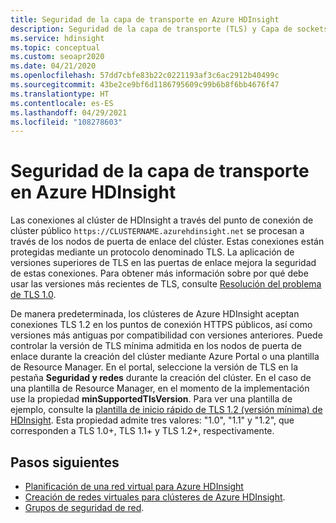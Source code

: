 ```yaml
---
title: Seguridad de la capa de transporte en Azure HDInsight
description: Seguridad de la capa de transporte (TLS) y Capa de sockets seguros (SSL) son protocolos criptográficos que proporcionan la seguridad de las comunicaciones a través de una red de equipos.
ms.service: hdinsight
ms.topic: conceptual
ms.custom: seoapr2020
ms.date: 04/21/2020
ms.openlocfilehash: 57dd7cbfe83b22c0221193af3c6ac2912b40499c
ms.sourcegitcommit: 43be2ce9bf6d1186795609c99b6b8f6bb4676f47
ms.translationtype: HT
ms.contentlocale: es-ES
ms.lasthandoff: 04/29/2021
ms.locfileid: "108278603"
---
```

# <a name="transport-layer-security-in-azure-hdinsight"></a>Seguridad de la capa de transporte en Azure HDInsight

Las conexiones al clúster de HDInsight a través del punto de conexión de clúster público `https://CLUSTERNAME.azurehdinsight.net` se procesan a través de los nodos de puerta de enlace del clúster. Estas conexiones están protegidas mediante un protocolo denominado TLS. La aplicación de versiones superiores de TLS en las puertas de enlace mejora la seguridad de estas conexiones. Para obtener más información sobre por qué debe usar las versiones más recientes de TLS, consulte [Resolución del problema de TLS 1.0](/security/solving-tls1-problem).

De manera predeterminada, los clústeres de Azure HDInsight aceptan conexiones TLS 1.2 en los puntos de conexión HTTPS públicos, así como versiones más antiguas por compatibilidad con versiones anteriores. Puede controlar la versión de TLS mínima admitida en los nodos de puerta de enlace durante la creación del clúster mediante Azure Portal o una plantilla de Resource Manager. En el portal, seleccione la versión de TLS en la pestaña **Seguridad y redes** durante la creación del clúster. En el caso de una plantilla de Resource Manager, en el momento de la implementación use la propiedad **minSupportedTlsVersion**. Para ver una plantilla de ejemplo, consulte la [plantilla de inicio rápido de TLS 1.2 (versión mínima) de HDInsight](https://github.com/Azure/azure-quickstart-templates/tree/master/quickstarts/microsoft.hdinsight/hdinsight-minimum-tls/azuredeploy.json). Esta propiedad admite tres valores: "1.0", "1.1" y "1.2", que corresponden a TLS 1.0+, TLS 1.1+ y TLS 1.2+, respectivamente.


## <a name="next-steps"></a>Pasos siguientes

* [Planificación de una red virtual para Azure HDInsight](./hdinsight-plan-virtual-network-deployment.md)
* [Creación de redes virtuales para clústeres de Azure HDInsight](hdinsight-create-virtual-network.md).
* [Grupos de seguridad de red](../virtual-network/network-security-groups-overview.md).